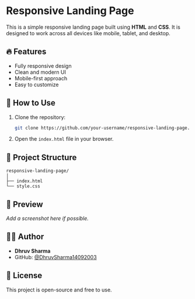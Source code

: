 # Responsive Landing Page

This is a simple responsive landing page built using **HTML** and **CSS**. It is designed to work across all devices like mobile, tablet, and desktop.

## 🔥 Features

- Fully responsive design
- Clean and modern UI
- Mobile-first approach
- Easy to customize

## 🚀 How to Use

1. Clone the repository:
   ```bash
   git clone https://github.com/your-username/responsive-landing-page.git
   ```
2. Open the `index.html` file in your browser.

## 📁 Project Structure

```
responsive-landing-page/
│
├── index.html
└── style.css
```

## 📸 Preview

_Add a screenshot here if possible._

## 🙋‍♂️ Author

- **Dhruv Sharma**  
- GitHub: [@DhruvSharma14092003](https://github.com/yourusername)

## 📄 License

This project is open-source and free to use.
